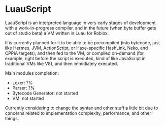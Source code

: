 # LuauScript

LuauScript is an interpreted language in very early stages of development with a work-in-progress compiler, and in the future (when byte buffer gets out of studio beta) a VM written in Luau for Roblox.

It is currently planned for it to be able to be precompiled (into bytecode, just like Hermes, JVM, ActionScript, or Haxe-specific HashLink, Neko, and CPPIA targets), and then fed to the VM, or compiled on-demand (for example, right before the script is executed, kind of like JavaScript in traditional VMs like V8), and then immidiately executed.


Main modules completion:

- Lexer: ?%
- Parser: ?%
- Bytecode Generator: not started
- VM: not started

Currently considering to change the syntax and other stuff a little bit due to concerns related to implementation complexity, performance, and other things.
